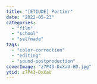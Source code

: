 ```yaml
---
title: "[ETIUDE] Portier"
date: "2022-05-23"
categories:
  - "film"
  - "school"
  - "selfmade"
tags:
  - "color-correction"
  - "editing"
  - "sound-postproduction"
coverImage: "z7P43-DxXaU-HD.jpg"
ytid: z7P43-DxXaU
---
```

